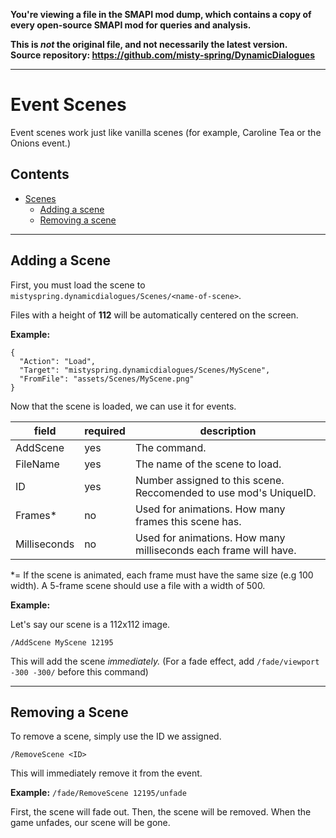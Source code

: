 **You're viewing a file in the SMAPI mod dump, which contains a copy of every open-source SMAPI mod
for queries and analysis.**

**This is _not_ the original file, and not necessarily the latest version.**  
**Source repository: https://github.com/misty-spring/DynamicDialogues**

----


# Event Scenes
Event scenes work just like vanilla scenes (for example, Caroline Tea or the Onions event.)


## Contents

* [Scenes](#event-scenes)
  * [Adding a scene](#adding-a-scene)
  * [Removing a scene](#removing-a-scene)



----------


## Adding a Scene


First, you must load the scene to `mistyspring.dynamicdialogues/Scenes/<name-of-scene>`. 

Files with a height of **112** will be automatically centered on the screen.


**Example:**

```
{
  "Action": "Load",
  "Target": "mistyspring.dynamicdialogues/Scenes/MyScene",
  "FromFile": "assets/Scenes/MyScene.png"
}
```

Now that the scene is loaded, we can use it for events.

 field | required | description 
-------|----------|-----------------
 AddScene | yes | The command. 
 FileName | yes | The name of the scene to load. 
 ID | yes | Number assigned to this scene. Reccomended to use mod's UniqueID.
 Frames\* | no | Used for animations. How many frames this scene has. 
 Milliseconds | no | Used for animations. How many milliseconds each frame will have. 

\*= If the scene is animated, each frame must have the same size (e.g 100 width). A 5-frame scene should use a file with a width of 500.

**Example:**

Let's say our scene is a 112x112 image.

`/AddScene MyScene 12195`

This will add the scene *immediately.* 
(For a fade effect, add `/fade/viewport -300 -300/` before this command)

----------

## Removing a Scene

To remove a scene, simply use the ID we assigned.

`/RemoveScene <ID>`

This will immediately remove it from the event.

**Example:**
`/fade/RemoveScene 12195/unfade`

First, the scene will fade out. Then, the scene will be removed.
When the game unfades, our scene will be gone.
